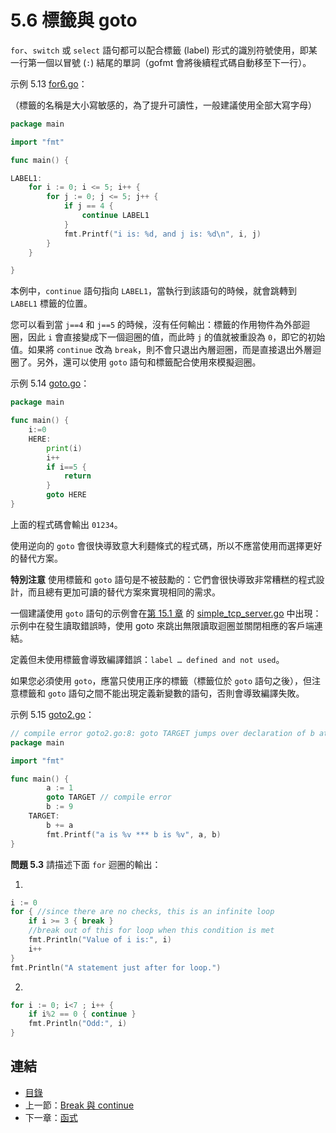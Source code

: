 # 5.6 標籤與 goto

`for`、`switch` 或 `select` 語句都可以配合標籤 (label) 形式的識別符號使用，即某一行第一個以冒號 (`:`) 結尾的單詞（gofmt 會將後續程式碼自動移至下一行）。

示例 5.13 [for6.go](examples/chapter_5/for6.go)：

（標籤的名稱是大小寫敏感的，為了提升可讀性，一般建議使用全部大寫字母）

```go
package main

import "fmt"

func main() {

LABEL1:
	for i := 0; i <= 5; i++ {
		for j := 0; j <= 5; j++ {
			if j == 4 {
				continue LABEL1
			}
			fmt.Printf("i is: %d, and j is: %d\n", i, j)
		}
	}

}
```

本例中，`continue` 語句指向 `LABEL1`，當執行到該語句的時候，就會跳轉到 `LABEL1` 標籤的位置。

您可以看到當 `j==4` 和 `j==5` 的時候，沒有任何輸出：標籤的作用物件為外部迴圈，因此 `i` 會直接變成下一個迴圈的值，而此時 `j` 的值就被重設為 `0`，即它的初始值。如果將 `continue` 改為 `break`，則不會只退出內層迴圈，而是直接退出外層迴圈了。另外，還可以使用 `goto` 語句和標籤配合使用來模擬迴圈。

示例 5.14 [goto.go](examples/chapter_5/goto.go)：

```go
package main

func main() {
	i:=0
	HERE:
		print(i)
		i++
		if i==5 {
			return
		}
		goto HERE
}
```

上面的程式碼會輸出 `01234`。

使用逆向的 `goto` 會很快導致意大利麵條式的程式碼，所以不應當使用而選擇更好的替代方案。

**特別注意** 使用標籤和 `goto` 語句是不被鼓勵的：它們會很快導致非常糟糕的程式設計，而且總有更加可讀的替代方案來實現相同的需求。

一個建議使用 `goto` 語句的示例會在[第 15.1 章](15.1.md) 的 [simple_tcp_server.go](.\examples\chapter_15\simple_tcp_server.go) 中出現：示例中在發生讀取錯誤時，使用 goto 來跳出無限讀取迴圈並關閉相應的客戶端連結。

定義但未使用標籤會導致編譯錯誤：`label … defined and not used`。

如果您必須使用 `goto`，應當只使用正序的標籤（標籤位於 `goto` 語句之後），但注意標籤和 `goto` 語句之間不能出現定義新變數的語句，否則會導致編譯失敗。

示例 5.15 [goto2.go](examples/chapter_5/got2o.go)：

```go
// compile error goto2.go:8: goto TARGET jumps over declaration of b at goto2.go:8
package main

import "fmt"

func main() {
		a := 1
		goto TARGET // compile error
		b := 9
	TARGET:  
		b += a
		fmt.Printf("a is %v *** b is %v", a, b)
}
```

**問題 5.3** 請描述下面 `for` 迴圈的輸出：

1.

```go
i := 0
for { //since there are no checks, this is an infinite loop
	if i >= 3 { break }
	//break out of this for loop when this condition is met
	fmt.Println("Value of i is:", i)
	i++
}
fmt.Println("A statement just after for loop.")
```

2.

```go
for i := 0; i<7 ; i++ {
	if i%2 == 0 { continue }
	fmt.Println("Odd:", i)
}
```

## 連結

- [目錄](directory.md)
- 上一節：[Break 與 continue](05.5.md)
- 下一章：[函式](06.0.md)
